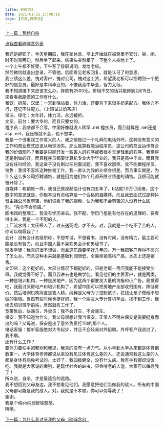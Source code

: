 ```yaml
---
title: 碎碎念2
date: 2021-01-21 23:08:19
tags: [日常,碎碎念]
---
```

[上一篇：我想自杀](/?po=ssn)  

[点我查看碎碎念列表](/?po=ssn0)   

我还是辞职了。今天星期四，我在家休息，早上开始就在被窝里不安分，哭，闹，时不时骂两句，然后坐了起来，结果头突然晕了一下整个人摔地上了。   
一个上午都不好受，下午写了辞职说明，发给老板。   
然后微信就退出登录，不管他。后面看见老板回复，就是认可了的意思。   
我业绩这么差，愧对客户，愧对公司，愧对这工资，希望我老板可以招聘到一个更好的信息员。最好是本科毕业的。不像我高中毕业，智力太低。   
我不知道接下来应该怎么办。存款有2500元。房租不交的话只能待到2月15日。   
来看看我能做的工作有什么。   
餐饮，奶茶，汉堡：一天到晚站着，体力活，还要背下来很多奶茶配方。我体力不行，还记不住配方。（上班试过奶茶店）   
保洁，绿化：太年轻，体力活，永远被拒。   
文员，前台：要大专的，而且只要女的。   
程序员：我啥都不会写，中国好像就没人稀罕 .net 程序员，而且就算是 .net还是 asp .net，我压根就不会，也不想学。   
我是一个很重视工作意义的人，我之前做过一个礼拜的电话外呼，这种没有意义的工作和商业模式应该从地球消失。那么就算我能当程序员，这公司的商业运作符合我的价值观吗？我要是只能开发一些害人的程序或者根本无足轻重的程序，我觉得还是别做的好。而且程序员都要计算机专业大学毕业的，我只是高中毕业。而且我没有任何经验，我这辈子没有刷过任何面试题。我不喜欢那样。我不能做程序员。   
销售：我很不喜欢这种推销工作。我一直认为我的业绩会很差。而且事实就是，为什么这么多公司招聘销售，就是因为他们每个月都开除业绩差的销售。我很可能就被开除了。   
自媒体：和销售一样，我自己做视频估计也有四五年了，b站就1.9万订阅者，这个数字的意思就是，你根本没有资格算是一个合格的自媒体。而且我去面试过那种抖音主播公司当剪辑，他们说看了我的视频，认为我和不会剪辑的人没有什么区别。“完全不会剪辑。”   
图书馆的整理工，我没有学历进去。我不配，学历门槛是有他存在的道理的，要看得出来，我是一个不配的人。   
工厂流水线：太压榨人了，过去送死呢，才不去。对，我就是一个吃不了苦的人。你可以侮辱我了！   
会计：没有会计初级职称，不想考试，不想看书，没有时间，没有精力，最主要可能是没有智力。而且中国人最不喜欢男会计和男秘书了。   
理发学徒：我真的很不想做，而且这东西要学好几年的。万一我把客户弄得不高兴了怎么办。而且这种本来就是基础利润很低，全靠推销高档产品，本质上还是销售。   
文印店：这个挺好的，大部分情况下都挺好的，只是老板一再问我能不能接受加班。我就觉得不好了。而且我进去也是做学徒。看见他们的主要客户，就是两类，一种是培训机构，一种是房地产，因为这两个都要发大量的海报和小广告。我觉得吧，我最讨厌房地产和培训机构了，希望中国可以把房地产全部收归国有，降低房价。然后培训机构简直是害人精，纯粹是父母为了控制孩子，花钱让孩子做他不想做的事情。当然有些时候也挺好的，我一个朋友大专计算机毕业，找不到工作，继续去培训班学前端，居然就有工作了。   
宽带售后，快递员，外卖员：我不会开车，不会骑车。   
保安：我不知道为什么，我父母很想让我当保安。正常人不明白保安是需要挺身而出的吗？父母说，保安是出了意外负责打110的那个人。   
电话客服：接听客服绝对大专起步，并且不会轻易对外招聘。外呼客户我说过了，我不屑。   
还有什么工作？   
要体力要动手的都别和我提，我真的没有一点力气。从小学到大学从来都是体育倒数第一。大学体育老师都说从来没有见过体育这么差的人，还说通常我这么差的人都是身体有病免考试的。太好了，我四肢健全，没有什么病。我有手有脚却没饭吃。我就是大家说的懒狗，是现代社会的蛀虫，只会啃老的人渣。大家可以侮辱我了！   
所以说，自杀，才是最适合的道路。   
我不想回到父母身边，我不想看见他们。我愿意把他们当做我的敌人。所有的中国父母都可能是我的敌人。对，我就是不孝顺，你可以侮辱我了！   
谢谢。   
我是个纯sb纯弱智铁憨憨。   
嘻嘻。
 
[下一篇：为什么我讨厌我的父母（碎碎念3）](//?po=ssn3)   
